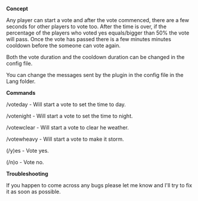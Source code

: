 **Concept**


Any player can start a vote and after the vote commenced, there are a few seconds for other players to vote too. After the time is over, if the percentage of the players who voted yes equals/bigger than 50% the vote will pass. Once the vote has passed there is a few minutes minutes cooldown before the someone can vote again.

Both the vote duration and the cooldown duration can be changed in the config file.

You can change the messages sent by the plugin in the config file in the Lang folder.


**Commands**


/voteday - Will start a vote to set the time to day.

/votenight - Will start a vote to set the time to night.

/votewclear - Will start a vote to clear he weather.

/votewheavy - Will start a vote to make it storm.

(/y)es - Vote yes.

(/n)o - Vote no.

**Troubleshooting**


If you happen to come across any bugs please let me know and I'll try to fix it as soon as possible.